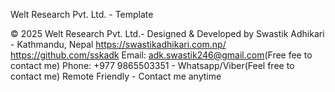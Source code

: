 Welt Research Pvt. Ltd. - Template

© 2025 Welt Research Pvt. Ltd.- Designed & Developed by
Swastik Adhikari - Kathmandu, Nepal
https://swastikadhikari.com.np/
https://github.com/sskadk
Email: adk.swastik246@gmail.com(Free fee to contact me)
Phone: +977 9865503351 - Whatsapp/Viber(Feel free to contact me)
Remote Friendly - Contact me anytime
